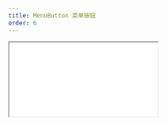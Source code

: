 ```yaml
---
title: MenuButton 菜单按钮
order: 6
---
```


<Iframe src="//mc.fusion.design/demos/comp_groups/@alifd/next/menubutton?theme=@alifd/theme-2@0.2.4&bgColor=%23ffffff" />
